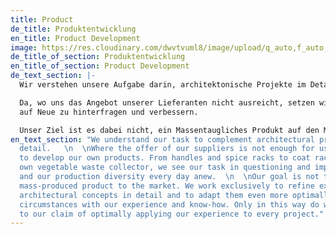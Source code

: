 ```yaml
---
title: Product
de_title: Produktentwicklung
en_title: Product Development
image: https://res.cloudinary.com/dwvtvuml8/image/upload/q_auto,f_auto,dpr_auto/v1612526156/Studio_Project_1_z7ljbq.jpg
de_title_of_section: Produktentwicklung
en_title_of_section: Product Development
de_text_section: |-
  Wir verstehen unsere Aufgabe darin, architektonische Projekte im Detail zu ergänzen.

  Da, wo uns das Angebot unserer Lieferanten nicht ausreicht, setzen wir an uns entwickeln eigene Produkte. Von Griffsituationen und Gewürzaufbewahrungen über Garderobenstangen bis hin zum eigenen Gemüse-Abfallsammler, verstehen wir unsere Aufgabe darin, uns und unsere Produktionsvielfalt jeden Tag
  auf Neue zu hinterfragen und verbessern.

  Unser Ziel ist es dabei nicht, ein Massentaugliches Produkt auf den Markt zu bringen. Wir arbeiten ausschließlich dafür, vorhandene, architektonische Gesamtkonzepte im Detail zu veredeln und den Gegebenheiten mit unserer Erfahrung und Know-How noch optimaler anzupassen. Nur so kommen wir unserem Anspruch nah, unsere Erfahrung optimal für jedes Projekt einzusetzen.
en_text_section: "We understand our task to complement architectural projects in
  detail.   \n  \nWhere the offer of our suppliers is not enough for us, we start
  to develop our own products. From handles and spice racks to coat racks and our
  own vegetable waste collector, we see our task in questioning and improving ourselves
  and our production diversity every day anew.  \n  \nOur goal is not to bring a
  mass-produced product to the market. We work exclusively to refine existing, overall
  architectural concepts in detail and to adapt them even more optimally to the
  circumstances with our experience and know-how. Only in this way do we come close
  to our claim of optimally applying our experience to every project."
---
```

